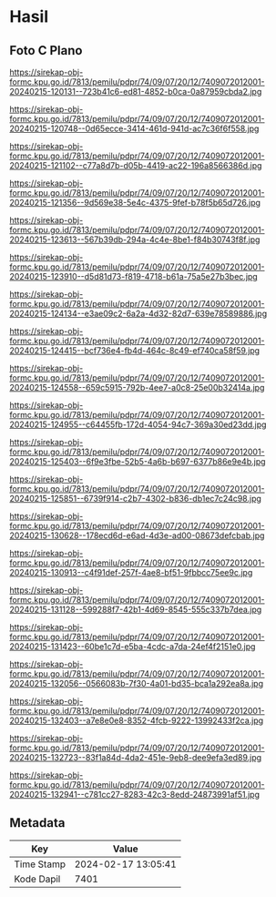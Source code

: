 # Hasil

## Foto C Plano

https://sirekap-obj-formc.kpu.go.id/7813/pemilu/pdpr/74/09/07/20/12/7409072012001-20240215-120131--723b41c6-ed81-4852-b0ca-0a87959cbda2.jpg

https://sirekap-obj-formc.kpu.go.id/7813/pemilu/pdpr/74/09/07/20/12/7409072012001-20240215-120748--0d65ecce-3414-461d-941d-ac7c36f6f558.jpg

https://sirekap-obj-formc.kpu.go.id/7813/pemilu/pdpr/74/09/07/20/12/7409072012001-20240215-121102--c77a8d7b-d05b-4419-ac22-196a8566386d.jpg

https://sirekap-obj-formc.kpu.go.id/7813/pemilu/pdpr/74/09/07/20/12/7409072012001-20240215-121356--9d569e38-5e4c-4375-9fef-b78f5b65d726.jpg

https://sirekap-obj-formc.kpu.go.id/7813/pemilu/pdpr/74/09/07/20/12/7409072012001-20240215-123613--567b39db-294a-4c4e-8be1-f84b30743f8f.jpg

https://sirekap-obj-formc.kpu.go.id/7813/pemilu/pdpr/74/09/07/20/12/7409072012001-20240215-123910--d5d81d73-f819-4718-b61a-75a5e27b3bec.jpg

https://sirekap-obj-formc.kpu.go.id/7813/pemilu/pdpr/74/09/07/20/12/7409072012001-20240215-124134--e3ae09c2-6a2a-4d32-82d7-639e78589886.jpg

https://sirekap-obj-formc.kpu.go.id/7813/pemilu/pdpr/74/09/07/20/12/7409072012001-20240215-124415--bcf736e4-fb4d-464c-8c49-ef740ca58f59.jpg

https://sirekap-obj-formc.kpu.go.id/7813/pemilu/pdpr/74/09/07/20/12/7409072012001-20240215-124558--659c5915-792b-4ee7-a0c8-25e00b32414a.jpg

https://sirekap-obj-formc.kpu.go.id/7813/pemilu/pdpr/74/09/07/20/12/7409072012001-20240215-124955--c64455fb-172d-4054-94c7-369a30ed23dd.jpg

https://sirekap-obj-formc.kpu.go.id/7813/pemilu/pdpr/74/09/07/20/12/7409072012001-20240215-125403--6f9e3fbe-52b5-4a6b-b697-6377b86e9e4b.jpg

https://sirekap-obj-formc.kpu.go.id/7813/pemilu/pdpr/74/09/07/20/12/7409072012001-20240215-125851--6739f914-c2b7-4302-b836-db1ec7c24c98.jpg

https://sirekap-obj-formc.kpu.go.id/7813/pemilu/pdpr/74/09/07/20/12/7409072012001-20240215-130628--178ecd6d-e6ad-4d3e-ad00-08673defcbab.jpg

https://sirekap-obj-formc.kpu.go.id/7813/pemilu/pdpr/74/09/07/20/12/7409072012001-20240215-130913--c4f91def-257f-4ae8-bf51-9fbbcc75ee9c.jpg

https://sirekap-obj-formc.kpu.go.id/7813/pemilu/pdpr/74/09/07/20/12/7409072012001-20240215-131128--599288f7-42b1-4d69-8545-555c337b7dea.jpg

https://sirekap-obj-formc.kpu.go.id/7813/pemilu/pdpr/74/09/07/20/12/7409072012001-20240215-131423--60be1c7d-e5ba-4cdc-a7da-24ef4f2151e0.jpg

https://sirekap-obj-formc.kpu.go.id/7813/pemilu/pdpr/74/09/07/20/12/7409072012001-20240215-132056--0566083b-7f30-4a01-bd35-bca1a292ea8a.jpg

https://sirekap-obj-formc.kpu.go.id/7813/pemilu/pdpr/74/09/07/20/12/7409072012001-20240215-132403--a7e8e0e8-8352-4fcb-9222-13992433f2ca.jpg

https://sirekap-obj-formc.kpu.go.id/7813/pemilu/pdpr/74/09/07/20/12/7409072012001-20240215-132723--83f1a84d-4da2-451e-9eb8-dee9efa3ed89.jpg

https://sirekap-obj-formc.kpu.go.id/7813/pemilu/pdpr/74/09/07/20/12/7409072012001-20240215-132941--c781cc27-8283-42c3-8edd-24873991af51.jpg


## Metadata

| Key        | Value               |
| ---------- | ------------------- |
| Time Stamp | 2024-02-17 13:05:41 |
| Kode Dapil | 7401                |



